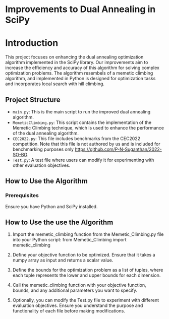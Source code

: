 # Improvements to Dual Annealing in SciPy

# Introduction

This project focuses on enhancing the dual annealing optimization algorithm implemented in the SciPy library. Our improvements aim to increase the efficiency and accuracy of this algorithm for solving complex optimization problems. The algorithm resembels of a memetic climbing algorithm, and implemented in Python is designed for optimization tasks and incorporates local search with hill climbing.

## Project Structure

- `main.py`: This is the main script to run the improved dual annealing algorithm.
- `MemeticClimbing.py`: This script contains the implementation of the Memetic Climbing technique, which is used to enhance the performance of the dual annealing algorithm.
- `CEC2022.py`: This file includes benchmarks from the CEC2022 competition. Note that this file is not authored by us and is included for benchmarking purposes only https://github.com/P-N-Suganthan/2022-SO-BO.
- `Test.py`: A test file where users can modify it for experimenting with other evaluation objectives.


## How to Use the Algorithm

### Prerequisites

Ensure you have Python and SciPy installed.

## How to Use the use the Algorithm
1. Import the memetic_climbing function from the Memetic_Climbing.py file into your Python script:
    from Memetic_Climbing import memetic_climbing
2. Define your objective function to be optimized. Ensure that it takes a numpy array as input and returns a scalar value.

3. Define the bounds for the optimization problem as a list of tuples, where each tuple represents the lower and upper bounds for each dimension.

4. Call the memetic_climbing function with your objective function, bounds, and any additional parameters you want to specify.

5. Optionally, you can modify the Test.py file to experiment with different evaluation objectives. Ensure you understand the purpose and functionality of each file before making modifications.
